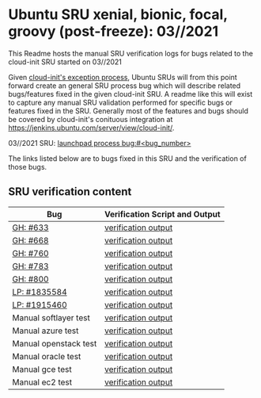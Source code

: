 Ubuntu SRU xenial, bionic, focal, groovy (post-freeze): 03/<day>/2021
=====
This Readme hosts the manual SRU verification logs for bugs related to the cloud-init SRU started on 03/<day>/2021

Given [cloud-init's exception process](https://wiki.ubuntu.com/CloudinitUpdates), Ubuntu SRUs will from this point forward create an general SRU process bug which will describe related bugs/features fixed in the given cloud-init SRU. A readme like this will exist to capture any manual SRU validation performed for specific bugs or features fixed in the SRU. Generally most of the features and bugs should be covered by cloud-init's conituous integration at https://jenkins.ubuntu.com/server/view/cloud-init/.


03/<day>/2021 SRU: [launchpad process bug:#<bug_number>](https://pad.lv/<bug_number>)


The links listed below are to bugs fixed in this SRU and the verification of those bugs.

## SRU verification content
| Bug | Verification Script and Output |
| -------- |  -------- |
| [GH: #633](https://github.com/canonical/cloud-init/commit/a5484d02973e5710442c11e1dc6b1153695c9a59) | [verification output](../bugs/gh-633.txt) |
| [GH: #668](https://github.com/canonical/cloud-init/commit/9a258eebd96aa5ad4486dba1fe86bea5bcf00c2f) | [verification output](../bugs/gh-668.txt) |
| [GH: #760](https://github.com/canonical/cloud-init/commit/4f62ae8d01e8caca9039af067280ca2adad6ab6d) | [verification output](../bugs/gh-760.txt) |
| [GH: #783](https://github.com/canonical/cloud-init/commit/36ddf1ebed3f264fa86ef4f657dce29244c2e068) | [verification output](../bugs/gh-783.txt) |
| [GH: #800](https://github.com/canonical/cloud-init/commit/a64b73808857fa7b4f262422ce2c87eedbce10d5) | [verification output](../bugs/gh-800.txt) |
| [LP: #1835584](http://pad.lv/1835584) | [verification output](../bugs/lp-1835584.txt) |
| [LP: #1915460](http://pad.lv/1915460) | [verification output](../bugs/lp-1915460.txt) |
| Manual softlayer test | [verification output](../manual/softlayer-sru-21.1.0.txt) |
| Manual azure test | [verification output](../manual/azure-sru-21.1.0.txt) |
| Manual openstack test | [verification output](../manual/openstack-sru-21.1.0.txt) |
| Manual oracle test | [verification output](../manual/oracle-sru-21.1.0.txt) |
| Manual gce test | [verification output](../manual/gce-sru-21.1.0.txt) |
| Manual ec2 test | [verification output](../manual/ec2-sru-21.1.0.txt) |

